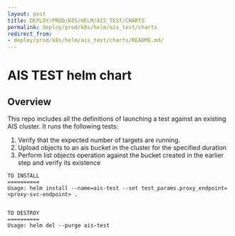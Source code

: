 ```yaml
---
layout: post
title: DEPLOY/PROD/K8S/HELM/AIS_TEST/CHARTS
permalink: deploy/prod/k8s/helm/ais_test/charts
redirect_from:
- deploy/prod/k8s/helm/ais_test/charts/README.md/
---
```


# AIS TEST helm chart

## Overview

This repo includes all the definitions of launching a test against an existing AIS cluster.
It runs the following tests:
  1. Verify that the expected number of targets are running.
  2. Upload objects to an ais bucket in the cluster for the specified duration
  3. Perform list objects operation against the bucket created in the earlier step and verify its existence


```
TO INSTALL
==========
Usage: helm install --name=ais-test --set test_params.proxy_endpoint=<proxy-svc-endpoint> .


TO DESTROY
==========
Usage: helm del --purge ais-test
```
